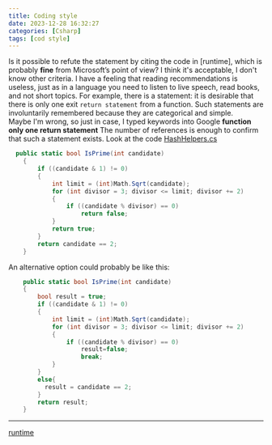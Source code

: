```yaml
---
title: Coding style
date: 2023-12-28 16:32:27
categories: [Csharp]
tags: [cod style]
---
```



Is it possible to refute the statement by citing the code in [runtime], which is probably **fine** from Microsoft’s point of view?
I think it's acceptable, I don't know other criteria. I have a feeling that reading recommendations is useless, just as in a language you need to listen to live speech, read books, and not short topics.
For example, there is a statement: it is desirable that there is only one exit `return statement` from a function.
Such statements are involuntarily remembered because they are categorical and simple.  
Maybe I'm wrong, so just in case, I typed keywords into Google **function only one return statement**
The number of references is enough to confirm that such a statement exists.
Look at the code [HashHelpers.cs](https://github.com/dotnet/runtime/blob/main/src/libraries/System.Private.CoreLib/src/System/Collections/HashHelpers.cs)

```csharp
  public static bool IsPrime(int candidate) 
    { 
        if ((candidate & 1) != 0) 
        { 
            int limit = (int)Math.Sqrt(candidate); 
            for (int divisor = 3; divisor <= limit; divisor += 2) 
            { 
                if ((candidate % divisor) == 0) 
                    return false; 
            } 
            return true; 
        } 
        return candidate == 2; 
    } 
```

An alternative option could probably be like this:


```csharp
    public static bool IsPrime(int candidate) 
    { 
        bool result = true;
        if ((candidate & 1) != 0) 
        { 
            int limit = (int)Math.Sqrt(candidate); 
            for (int divisor = 3; divisor <= limit; divisor += 2) 
            { 
                if ((candidate % divisor) == 0) 
                    result=false; 
                    break;
            } 
        }
        else{ 
          result = candidate == 2; 
        }
        return result;
    } 
```
	
----	
[runtime](https://github.com/dotnet/runtime/)
